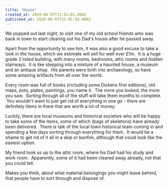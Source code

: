 ```yaml
---
title: "House"
created_at: 2020-08-07T21:55:01.000Z
published_at: 2020-08-07T22:05:58.000Z
---
```

We popped out last night, to visit one of my old school friends who was back in town to start clearing out his Dad's house after he passed away.

Apart from the opportunity to see him, it was also a good excuse to take a look in the house, which we estimate will sell for well over £1m.  It is a huge grade 2 listed building, with many rooms, bedrooms, attic rooms and hidden stairways.  It is like stepping into a mixture of a haunted house, a museum and an antique shop.  His parents were both into archaeology, so have some amazing artifacts from all over the world.

Every room was full of books (including some Dickens first editions), old maps, pots, plates, paintings, you name it.  The more you looked, the more you saw.  Sorting through all of the stuff will take them months to complete.  You wouldn't want to just get rid of everything in one go - there are definitely items in there that are worth a lot of money.

Luckily, there are local museums and historical societies who will be happy to take some of the items, some of which (bags of skeletons) have already been delivered.  There is talk of the local town historical team coming in and spending a few days sorting through everything for them.  It would be a shame to get rid of it all in a skip or bonfire, although that could look like the easiest option.

My friend took us up to the attic room, where his Dad had his study and work room.  Apparently, some of it had been cleared away already, not that you could tell.

Makes you think, about what material belongings you might leave behind, that people have to sort through and dispose of.
